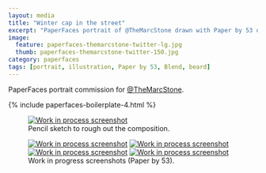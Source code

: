 ```yaml
---
layout: media
title: "Winter cap in the street"
excerpt: "PaperFaces portrait of @TheMarcStone drawn with Paper by 53 on an iPad."
image: 
  feature: paperfaces-themarcstone-twitter-lg.jpg
  thumb: paperfaces-themarcstone-twitter-150.jpg
category: paperfaces
tags: [portrait, illustration, Paper by 53, Blend, beard]
---
```


PaperFaces portrait commission for [@TheMarcStone](http://twitter.com/TheMarcStone).

{% include paperfaces-boilerplate-4.html %}

<figure>
	<a href="{{ site.url }}/images/paperfaces-themarcstone-process-1-lg.jpg"><img src="{{ site.url }}/images/paperfaces-themarcstone-process-1-750.jpg" alt="Work in process screenshot"></a>
	<figcaption>Pencil sketch to rough out the composition.</figcaption>
</figure>

<figure class="half">
	<a href="{{ site.url }}/images/paperfaces-themarcstone-process-2-lg.jpg"><img src="{{ site.url }}/images/paperfaces-themarcstone-process-2-600.jpg" alt="Work in process screenshot"></a>
	<a href="{{ site.url }}/images/paperfaces-themarcstone-process-3-lg.jpg"><img src="{{ site.url }}/images/paperfaces-themarcstone-process-3-600.jpg" alt="Work in process screenshot"></a>
	<a href="{{ site.url }}/images/paperfaces-themarcstone-process-4-lg.jpg"><img src="{{ site.url }}/images/paperfaces-themarcstone-process-4-600.jpg" alt="Work in process screenshot"></a>
	<a href="{{ site.url }}/images/paperfaces-themarcstone-process-5-lg.jpg"><img src="{{ site.url }}/images/paperfaces-themarcstone-process-5-600.jpg" alt="Work in process screenshot"></a>
	<figcaption>Work in progress screenshots (Paper by 53).</figcaption>
</figure>